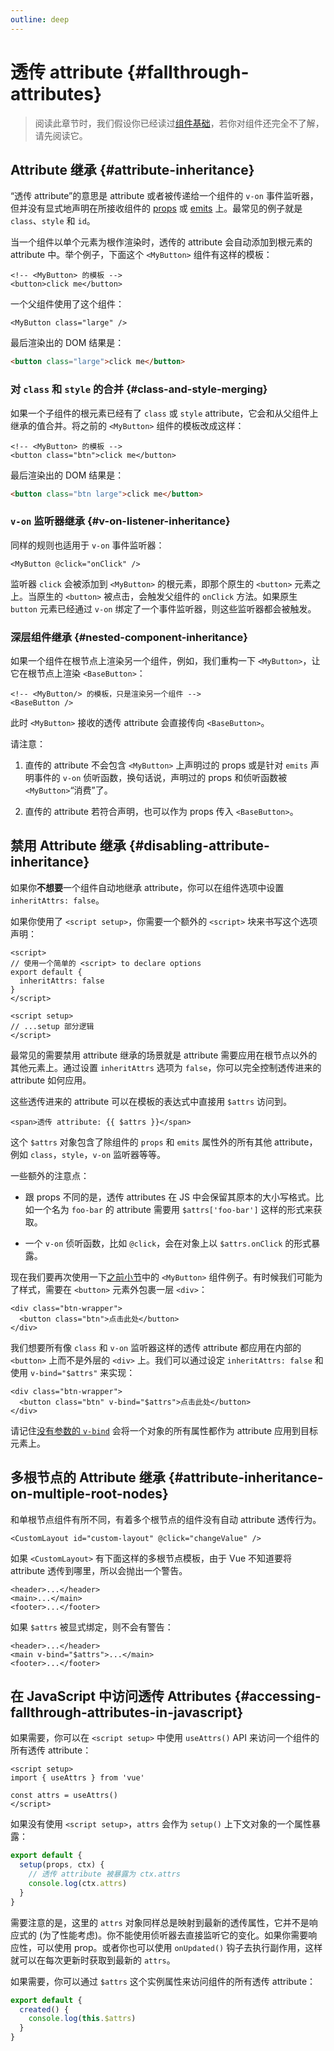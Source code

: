 ```yaml
---
outline: deep
---
```


# 透传 attribute {#fallthrough-attributes}

> 阅读此章节时，我们假设你已经读过[组件基础](/guide/essentials/component-basics)，若你对组件还完全不了解，请先阅读它。

## Attribute 继承 {#attribute-inheritance}

“透传 attribute”的意思是 attribute 或者被传递给一个组件的 `v-on` 事件监听器，但并没有显式地声明在所接收组件的 [props](./props) 或 [emits](./events.html#defining-custom-events) 上。最常见的例子就是 `class`、`style` 和 `id`。

当一个组件以单个元素为根作渲染时，透传的 attribute 会自动添加到根元素的 attribute 中。举个例子，下面这个 `<MyButton>` 组件有这样的模板：

```vue-html
<!-- <MyButton> 的模板 -->
<button>click me</button>
```

一个父组件使用了这个组件：

```vue-html
<MyButton class="large" />
```

最后渲染出的 DOM 结果是：

```html
<button class="large">click me</button>
```

### 对 `class` 和 `style` 的合并 {#class-and-style-merging}

如果一个子组件的根元素已经有了 `class` 或 `style` attribute，它会和从父组件上继承的值合并。将之前的 `<MyButton>` 组件的模板改成这样：

```vue-html
<!-- <MyButton> 的模板 -->
<button class="btn">click me</button>
```

最后渲染出的 DOM 结果是：

```html
<button class="btn large">click me</button>
```

### `v-on` 监听器继承 {#v-on-listener-inheritance}

同样的规则也适用于 `v-on` 事件监听器：

```vue-html
<MyButton @click="onClick" />
```

监听器 `click` 会被添加到 `<MyButton>` 的根元素，即那个原生的 `<button>` 元素之上。当原生的 `<button>` 被点击，会触发父组件的 `onClick` 方法。如果原生 `button` 元素已经通过 `v-on` 绑定了一个事件监听器，则这些监听器都会被触发。

### 深层组件继承 {#nested-component-inheritance}

如果一个组件在根节点上渲染另一个组件，例如，我们重构一下 `<MyButton>`，让它在根节点上渲染 `<BaseButton>`：

```vue-html
<!-- <MyButton/> 的模板，只是渲染另一个组件 -->
<BaseButton />
```

此时 `<MyButton>` 接收的透传 attribute 会直接传向 `<BaseButton>`。

请注意：

1. 直传的 attribute 不会包含 `<MyButton>` 上声明过的 props 或是针对 `emits` 声明事件的 `v-on` 侦听函数，换句话说，声明过的 props 和侦听函数被 `<MyButton>`“消费”了。

2. 直传的 attribute 若符合声明，也可以作为 props 传入 `<BaseButton>`。

## 禁用 Attribute 继承 {#disabling-attribute-inheritance}

如果你**不想要**一个组件自动地继承 attribute，你可以在组件选项中设置 `inheritAttrs: false`。

<div class="composition-api">

如果你使用了 `<script setup>`，你需要一个额外的 `<script>` 块来书写这个选项声明：

```vue
<script>
// 使用一个简单的 <script> to declare options
export default {
  inheritAttrs: false
}
</script>

<script setup>
// ...setup 部分逻辑
</script>
```

</div>

最常见的需要禁用 attribute 继承的场景就是 attribute 需要应用在根节点以外的其他元素上。通过设置 `inheritAttrs` 选项为 `false`，你可以完全控制透传进来的 attribute 如何应用。

这些透传进来的 attribute 可以在模板的表达式中直接用 `$attrs` 访问到。

```vue-html
<span>透传 attribute: {{ $attrs }}</span>
```

这个 `$attrs` 对象包含了除组件的 `props` 和 `emits` 属性外的所有其他 attribute，例如 `class`，`style`，`v-on` 监听器等等。

一些额外的注意点：

- 跟 props 不同的是，透传 attributes 在 JS 中会保留其原本的大小写格式。比如一个名为 `foo-bar` 的 attribute 需要用 `$attrs['foo-bar']` 这样的形式来获取。

- 一个 `v-on` 侦听函数，比如 `@click`，会在对象上以 `$attrs.onClick` 的形式暴露。

现在我们要再次使用一下[之前小节](#attribute-inheritance)中的 `<MyButton>` 组件例子。有时候我们可能为了样式，需要在 `<button>` 元素外包裹一层 `<div>`：

```vue-html
<div class="btn-wrapper">
  <button class="btn">点击此处</button>
</div>
```

我们想要所有像 `class` 和 `v-on` 监听器这样的透传 attribute 都应用在内部的 `<button>` 上而不是外层的 `<div>` 上。我们可以通过设定 `inheritAttrs: false` 和使用 `v-bind="$attrs"` 来实现：

```vue-html{2}
<div class="btn-wrapper">
  <button class="btn" v-bind="$attrs">点击此处</button>
</div>
```

请记住[没有参数的 `v-bind`](/guide/essentials/template-syntax.html#dynamically-binding-multiple-attributes) 会将一个对象的所有属性都作为 attribute 应用到目标元素上。

## 多根节点的 Attribute 继承 {#attribute-inheritance-on-multiple-root-nodes}

和单根节点组件有所不同，有着多个根节点的组件没有自动 attribute 透传行为。

```vue-html
<CustomLayout id="custom-layout" @click="changeValue" />
```

如果 `<CustomLayout>` 有下面这样的多根节点模板，由于 Vue 不知道要将 attribute 透传到哪里，所以会抛出一个警告。

```vue-html
<header>...</header>
<main>...</main>
<footer>...</footer>
```

如果 `$attrs` 被显式绑定，则不会有警告：

```vue-html{2}
<header>...</header>
<main v-bind="$attrs">...</main>
<footer>...</footer>
```

## 在 JavaScript 中访问透传 Attributes {#accessing-fallthrough-attributes-in-javascript}

<div class="composition-api">

如果需要，你可以在 `<script setup>` 中使用 `useAttrs()` API 来访问一个组件的所有透传 attribute：

```vue
<script setup>
import { useAttrs } from 'vue'

const attrs = useAttrs()
</script>
```

如果没有使用 `<script setup>`，`attrs` 会作为 `setup()` 上下文对象的一个属性暴露：

```js
export default {
  setup(props, ctx) {
    // 透传 attribute 被暴露为 ctx.attrs
    console.log(ctx.attrs)
  }
}
```

需要注意的是，这里的 `attrs` 对象同样总是映射到最新的透传属性，它并不是响应式的 (为了性能考虑)。你不能使用侦听器去直接监听它的变化。如果你需要响应性，可以使用 prop。或者你也可以使用 `onUpdated()` 钩子去执行副作用，这样就可以在每次更新时获取到最新的 `attrs`。

</div>

<div class="options-api">

如果需要，你可以通过 `$attrs` 这个实例属性来访问组件的所有透传 attribute：

```js
export default {
  created() {
    console.log(this.$attrs)
  }
}
```

</div>
